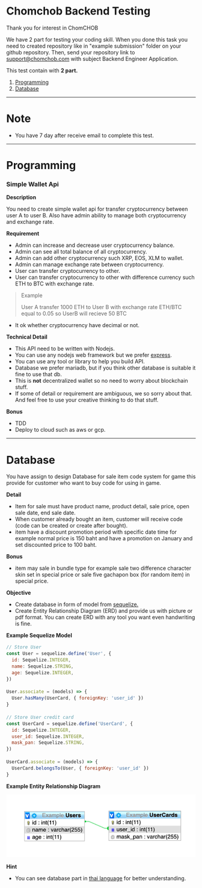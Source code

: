 # Chomchob Backend Testing

Thank you for interest in ChomCHOB

We have 2 part for testing your coding skill.
When you done this task you need to created repository like in "example submission" folder on your github repository.
Then, send your repository link to support@chomchob.com with subject Backend Engineer Application.

This test contain with __2 part.__

1. [Programming](#programming)
2. [Database](#database)

---

# Note
- You have 7 day after receive email to complete this test.

---

# Programming

  ### Simple Wallet Api

  **Description**
  
  You need to create simple wallet api for transfer cryptocurrency between user A to user B. Also have admin ability to manage both cryptocurrency and exchange rate.

  **Requirement**

  - Admin can increase and decrease user cryptocurrency balance.
  - Admin can see all total balance of all cryptocurrency.
  - Admin can add other cryptocurrency such XRP, EOS, XLM to wallet.
  - Admin can manage exchange rate between cryptocurrency.
  - User can transfer cryptocurrency to other.
  - User can transfer cryptocurrency to other with difference currency such ETH to BTC with exchange rate.
  > Example
  >
  > User A transfer 1000 ETH to User B with exchange rate ETH/BTC equal to 0.05 so UserB will recieve 50 BTC
  - It ok whether cryptocurrency have decimal or not.

  **Technical Detail**
  - This API need to be written with Nodejs.
  - You can use any nodejs web framework but we prefer [express](https://expressjs.com/).
  - You can use any tool or library to help you build API. 
  - Database we prefer mariadb, but if you think other database is suitable it fine to use that db.
  - This is **not** decentralized wallet so no need to worry about blockchain stuff.
  - If some of detail or requirement are ambiguous, we so sorry about that. And feel free to use your creative thinking to do that stuff.
  
  **Bonus**
  - TDD
  - Deploy to cloud such as aws or gcp.


---

# Database


You have assign to design Database for sale item code system for game
this provide for customer who want to buy code for using in game.

  **Detail**
  
  - Item for sale must have product name, product detail, sale price, open sale date, end sale date.
  - When customer already bought an item, customer will receive code (code can be created or create after bought).
  - item have a discount promotion period with specific date time for example normal price is 150 baht and have a promotion on January and set discounted price to 100 baht.

  **Bonus**

  - item may sale in bundle type for example sale two difference character skin set in special price or sale five gachapon box (for random item) in special price.

  **Objective**

  - Create database in form of model from [sequelize.](https://github.com/sequelize/sequelize)
  - Create Entity Relationship Diagram (ERD) and provide us with picture or pdf format. You can create ERD with any tool you want even handwriting is fine.
  
  **Example Sequelize Model**

  ```js
  // Store User
  const User = sequelize.define('User', {
    id: Sequelize.INTEGER,
    name: Sequelize.STRING,
    age: Sequelize.INTEGER,
  })
  
  User.associate = (models) => {
    User.hasMany(UserCard, { foreignKey: 'user_id' })
  }

  // Store User credit card 
  const UserCard = sequelize.define('UserCard', {
    id: Sequelize.INTEGER,
    user_id: Sequelize.INTEGER,
    mask_pan: Sequelize.STRING,
  })

  UserCard.associate = (models) => {
    UserCard.belongsTo(User, { foreignKey: 'user_id' })
  }
  ```

  **Example Entity Relationship Diagram**

  ![ERD](image/ERD.png)

  
  **Hint**

  - You can see database part in [thai language](translate/THAI_DB.md) for better understanding.
